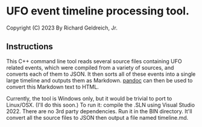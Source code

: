 # UFO event timeline processing tool. 
Copyright (C) 2023 By Richard Geldreich, Jr.

## Instructions

This C++ command line tool reads several source files containing UFO related events, which were compiled from a variety of sources, and converts each of them to JSON. It then sorts all of these events into a single large timeline and outputs them as Markdown. [pandoc](https://pandoc.org/) can then be used to convert this Markdown text to HTML.

Currently, the tool is Windows only, but it would be trivial to port to Linux/OSX. (I'll do this soon.) To run it: compile the .SLN using Visual Studio 2022. There are no 3rd party dependencies. Run it in the BIN directory. It'll convert all the source files to JSON then output a file named timeline.md. 

